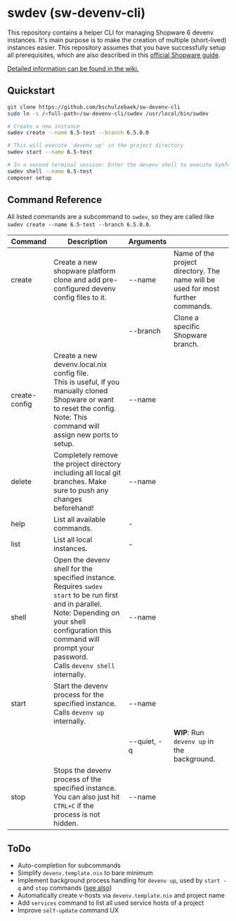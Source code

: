 # swdev (sw-devenv-cli)

This repository contains a helper CLI for managing Shopware 6 devenv instances. It's main purpose is to make the creation of multiple (short-lived) instances easier. This repository assumes that you have successfully setup all prerequisites, which are also described in this [official Shopware guide](https://developer.shopware.com/docs/guides/installation/devenv).

<u>[Detailed information can be found in the wiki.](https://github.com/bschulzebaek/sw-devenv-cli/wiki)</u>

## Quickstart

```bash
git clone https://github.com/bschulzebaek/sw-devenv-cli
sudo ln -s /<full-path>/sw-devenv-cli/swdev /usr/local/bin/swdev

# Create a new instance
swdev create --name 6.5-test --branch 6.5.0.0

# This will execute 'devenv up' in the project directory
swdev start --name 6.5-test

# In a second terminal session: Enter the devenv shell to execute Symfony commands like 'composer setup'
swdev shell --name 6.5-test
composer setup
```

## Command Reference

All listed commands are a subcommand to `swdev`, so they are called like `swdev create --name 6.5-test --branch 6.5.0.0`.

| Command | Description | Arguments | |
| ------- | --------- | ----------- |-- |
| create | Create a new shopware platform clone and add pre-configured devenv config files to it. | --name | Name of the project directory. The name will be used for most further commands.  |
||| --branch | Clone a specific Shopware branch. |
| create-config | Create a new devenv.local.nix config file.<br>This is useful, if you manually cloned Shopware or want to reset the config.<br>Note: This command will assign new ports to setup. | --name | |
| delete | Completely remove the project directory including all local git branches. Make sure to push any changes beforehand! | --name | |
| help | List all available commands. |-||
| list | List all local instances. |-||
| shell | Open the devenv shell for the specified instance. Requires `swdev start` to be run first and in parallel.<br>Note: Depending on your shell configuration this command will prompt your password.<br>Calls `devenv shell` internally. | --name ||
| start | Start the devenv process for the specified instance.<br>Calls `devenv up` internally. | --name ||
||| --quiet, -q | **WIP**: Run `devenv up` in the background. |
| stop | Stops the devenv process of the specified instance.<br>You can also just hit `CTRL+C` if the process is not hidden. | --name ||

## ToDo

* Auto-completion for subcommands
* Simplify `devenv.template.nix` to bare minimum
* Implement background process handling for `devenv up`, used by `start -q` and `stop` commands ([see also](https://github.com/cachix/devenv/pull/83))
* Automatically create v-hosts via `devenv.template.nix` and project name
* Add `services` command to list all used service hosts of a project
* Improve `self-update` command UX
